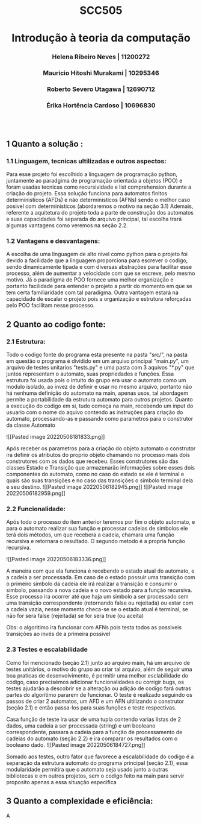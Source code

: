 <h1 align="center">SCC505</h1>
<h1 align="center">Introdução à teoria da computação</h1>


<h3 align="center">Helena Ribeiro Neves | 11200272</h3>
<h3 align="center">Mauricio Hitoshi Murakami | 10295346</h3>
<h3 align="center">Roberto Severo Utagawa | 12690712</h3>
<h3 align="center">Érika Hortência Cardoso | 10696830</h3>

<br>
<br>

## 1 Quanto a solução :
### 1.1 Linguagem, tecnicas ultilizadas e outros aspectos:
Para esse projeto foi escolhido a linguagem de programação python, juntamente ao paradgima de programação orientada a objetos (POO) e foram usadas tecnicas como recursividade e list comprehension durante a criação do projeto.
Essa solução funciona para automatos finitos deterministicos (AFDs) e não deterministicos (AFNs) sendo o melhor caso posivel com deterministicos (abordaremos o motivo na seção 3.1)
Ademais, referente a aquitetura do projeto toda a parte de construção dos automatos e suas capacidades foi separada do arquivo principal, tal escolha trará algumas vantagens como veremos na seção 2.2.
### 1.2 Vantagens e desvantagens:
A escolha de uma linguagem de alto nivel como python para o projeto foi devido a facilidade que a linguagem proporciona para escrever o codigo, sendo dinamicamente tipada e com diversas abstrações para facilitar esse processo, além de aumentar a velocidade com que se escreve, pelo mesmo motivo.
Já o paradigma de POO fornece uma melhor organização e portanto facilidade para entender o projeto a partir do momento em que se tem certa familiaridade com tal paradigma. Outra vantagem estará na capacidade de escalar o projeto pois a organização e estrutura reforçadas pelo POO facilitam nesse processo.
## 2 Quanto ao codigo fonte:
### 2.1 Estrutura:
Todo o codigo fonte do programa esta presente na pasta "src/", na pasta em questão o programa é dividido em um arquivo principal "main.py", um arquivo de testes unitarios "tests.py" e uma pasta com 3 aquivos "*.py" que juntos representam o automato, suas propriedades e funções.
Essa estrutura foi usada pois o intuito do grupo era usar o automato como um modulo isolado, ao invez de definir e usar no mesmo arquivo, portanto não há nenhuma definição do automato na main, apenas usos, tal abordagem permite a portabilidade da estrutura automato para outros projetos.
Quanto a execução do codigo em si, tudo começa na main, recebendo um input do usuario com o nome do aquivo contendo as instruções para criação do automato, processando-as e passando como parametros para o construtor da classe Automato

![[Pasted image 20220506181833.png]]

Após receber os parametros para a criação do objeto automato o construtor ira definir os atributos do proprio objeto chamando no processo mais dois construtores com os dados que recebeu.
Esses construtores são das classes Estado e Transição que armazenarão informações sobre esses dois componentes do automato, como no caso do estado se ele é terminal e quais são suas transições e no caso das transições o simbolo terminal dela e seu destino.
![[Pasted image 20220506182945.png]]
![[Pasted image 20220506182959.png]]

### 2.2 Funcionalidade:
Após todo o processo do item anterior teremos por fim o objeto automato, e para o automato realizar sua função e processar cadeias de simbolos ele terá dois métodos, um que recebera a cadeia, chamara uma função recursiva e retornara o resultado. O segundo metodo é a propria função recursiva.

![[Pasted image 20220506183336.png]]

A maneira com que ela funciona é recebendo o estado atual do automato, e a cadeia a ser processada. 
Em caso de o estado possuir uma transição com o primeiro simbolo da cadeia ele irá realizar a transição e consumir o simbolo, passando a nova cadeia e o novo estado para a função recursiva.
Esse processo ira ocorrer até que haja um simbolo a ser processado sem uma transição correspondente (retornando false ou rejeitada) ou estar com a cadeia vazia, nesse momento checa-se se o estado atual é terminal, se não for sera false (rejeitada) se for sera true (ou aceita)

Obs: o algoritimo ira funcionar com AFNs pois testa todos as possiveis transições ao invés de a primeira possivel
### 2.3 Testes e escalabilidade
Como foi mencionado (seção 2.1) junto ao arquivo main, há um arquivo de testes unitários, o motivo do grupo ao criar tal arquivo, além de seguir uma boa praticas de desenvolvimento, é permitir uma melhor esclabilidade do código, caso precisémos adicionar funcionalidades ou corrigir bugs, os testes ajudarão a descobrir se a alteração ou adição de codigo fará outras partes do algoritimo pararem de funcionar.
O teste é realizado seguindo os passos de criar 2 automatos, um AFD e um AFN ultilizando o construtor (seção 2.1) e então passa-los para suas funções e teste respectivas.

Casa função de teste ira usar de uma tupla contendo varias listas de 2 dados, uma cadeia a ser processada (string) e um booleano correspondente, passara a cadeia para a função de processamento de cadeias do automato (seção 2.2) e ira comparar os resultados com o booleano dado.
![[Pasted image 20220506184727.png]]

Somado aos testes, outro fator que favorece a escalabilidade do codigo é a separação da estrutura automato do programa principal (seção 2.1), essa modularidade permitira que o automato seja usado junto a outras bibliotecas e em outros projetos, sem o codigo feito na main para servir proposito apenas a essa situação especifica

## 3 Quanto a complexidade e eficiência:
A